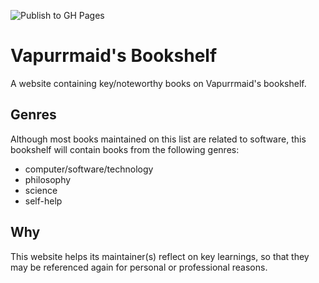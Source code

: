 ![Publish to GH Pages](https://github.com/vapurrmaid/my-bookshelf/workflows/Publish%20to%20GH%20Pages/badge.svg)

# Vapurrmaid's Bookshelf

A website containing key/noteworthy books on Vapurrmaid's bookshelf.

## Genres

Although most books maintained on this list are related to software, this bookshelf will contain
books from the following genres:

- computer/software/technology
- philosophy
- science
- self-help

## Why

This website helps its maintainer(s) reflect on key learnings, so that they may be referenced
again for personal or professional reasons.
